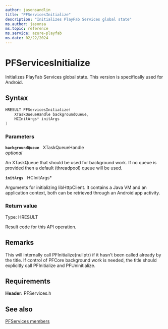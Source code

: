 ```yaml
---
author: jasonsandlin
title: "PFServicesInitialize"
description: "Initializes PlayFab Services global state"
ms.author: jasonsa
ms.topic: reference
ms.service: azure-playfab
ms.date: 02/22/2024
---
```


# PFServicesInitialize  

Initializes PlayFab Services global state. This version is specifically used for Android.

## Syntax  
  
```cpp
HRESULT PFServicesInitialize(  
    XTaskQueueHandle backgroundQueue,  
    HCInitArgs* initArgs  
)  
```  
  
### Parameters  
  
**`backgroundQueue`** &nbsp; XTaskQueueHandle  
*optional*  
  
An XTaskQueue that should be used for background work. If no queue is provided then a default (threadpool) queue will be used.  
  
**`initArgs`** &nbsp; HCInitArgs*  

Arguments for initializing libHttpClient. It contains a Java VM and an application context, both can be retrieved through an Android app activity.

### Return value
Type: HRESULT
  
Result code for this API operation.
  
## Remarks  
  
This will internally call PFInitialize(nullptr) if it hasn't been called already by the title. If control of PFCore background work is needed, the title should explicitly call PFInitialize and PFUninitialize.
  
## Requirements  
  
**Header:** PFServices.h
  
## See also  
[PFServices members](../pfservices_members.md)  

  
  
